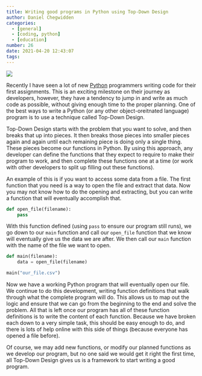 ```yaml
---
title: Writing good programs in Python using Top-Down Design
author: Daniel Chegwidden
categories:
  - [general]
  - [coding, python]
  - [education]
number: 26
date: 2021-04-20 12:43:07
tags:
---
```


![](/images/Post_Python.png)

Recently I have seen a lot of new [Python](https://www.python.org) programmers writing code for their first assignments. This is an exciting milestone on their journey as developers, however, they have a tendency to jump in and write as much code as possible, without giving enough time to the proper planning. One of the best ways to write a Python (or any other object-oreitnated language) program is to use a technique called Top-Down Design.

Top-Down Design starts with the problem that you want to solve, and then breaks that up into pieces. It then breaks those pieces into smaller pieces again and again until each remaining piece is doing only a single thing. These pieces become our functions in Python. By using this approach, any developer can define the functions that they expect to require to make their program to work, and then complete these functions one at a time (or work with other developers to split up filling out these functions).

An example of this is if you want to access some data from a file. The first function that you need is a way to open the file and extract that data. Now you may not know how to do the opening and extracting, but you can write a function that will eventually accomplish that.

```python
def open_file(filename):
    pass
```

With this function defined (using ```pass``` to ensure our program still runs), we go down to our ```main``` function and call our ```open_file``` function that we know will eventually give us the data we are after. We then call our ```main``` function with the name of the file we want to open.

```python
def main(filename):
    data = open_file(filename)

main("our_file.csv")
```

Now we have a working Python program that will eventually open our file. We continue to do this development, writing function definitions that walk through what the complete program will do. This allows us to map out the logic and ensure that we can go from the beginning to the end and solve the problem. All that is left once our program has all of these function definitions is to write the content of each function. Because we have broken each down to a very simple task, this should be easy enough to do, and there is lots of help online with this side of things (because everyone has opened a file before).

Of course, we may add new functions, or modify our planned functions as we develop our program, but no one said we would get it right the first time, all Top-Down Design gives us is a framework to start writing a good program.
